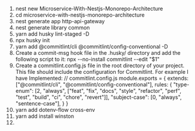 1) nest new Microservice-With-Nestjs-Monorepo-Architecture
2) cd microservice-with-nestjs-monorepo-architecture
3) nest generate app http-api-gateway       
4) nest generate library common   
5)    yarn add  husky lint-staged -D
6) npx husky init
7) yarn add @commitlint/cli @commitlint/config-conventional -D
8) Create a commit-msg hook file in the .husky/ directory and add the following script to it:
npx --no-install commitlint --edit "$1"
9) Create a commitlint.config.js file in the root directory of your project. This file should include the configuration for Commitlint. For example I have Implemented:
// commitlint.config.js
module.exports = {
 extends: ["@commitlint/cli", "@commitlint/config-conventional"],
   rules: {
     "type-enum": [2, "always", ["feat", "fix", "docs", "style", "refactor", "perf", "test", "build", "ci", "chore", "revert"]],
     "subject-case": [0, "always", "sentence-case"],
   }
 }
10) yarn add dotenv-flow cross-env
11) yarn add install winston
12) 
